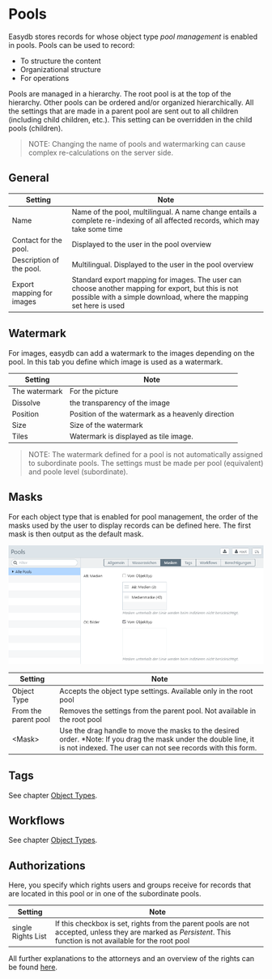 # Pools

Easydb stores records for whose object type *pool management* is enabled in pools. Pools can be used to record:

* To structure the content
* Organizational structure
* For operations

Pools are managed in a hierarchy. The root pool is at the top of the hierarchy. Other pools can be ordered and/or organized hierarchically. All the settings that are made in a parent pool are sent out to all children (including child children, etc.). This setting can be overridden in the child pools (children).

> NOTE: Changing the name of pools and watermarking can cause complex re-calculations on the server side.

## General

| Setting | Note |
| - | - |
| Name | Name of the pool, multilingual. A name change entails a complete re-indexing of all affected records, which may take some time
 |Contact for the pool. | Displayed to the user in the pool overview
 |Description of the pool.  |Multilingual. Displayed to the user in the pool overview
| Export mapping for images | Standard export mapping for images. The user can choose another mapping for export, but this is not possible with a simple download, where the mapping set here is used


## Watermark

For images, easydb can add a watermark to the images depending on the pool. In this tab you define which image is used as a watermark.

| Setting | Note |
| - | - |
|The watermark | For the picture |
|Dissolve | the transparency of the image |
|Position |Position of the watermark as a heavenly direction |
|Size |Size of the watermark |
| Tiles | Watermark is displayed as tile image. |

> NOTE: The watermark defined for a pool is not automatically assigned to subordinate pools. The settings must be made per pool (equivalent) and poole level (subordinate).

## Masks

For each object type that is enabled for pool management, the order of the masks used by the user to display records can be defined here. The first mask is then output as the default mask.

![*Settings for masks*](masken.png)

| Setting | Note |
| - | - |
| Object Type | Accepts the object type settings. Available only in the root pool|
| From the parent pool | Removes the settings from the parent pool. Not available in the root pool|
| &lt;Mask&gt; | Use the drag handle to move the masks to the desired order. *Note: If you drag the mask under the double line, it is not indexed. The user can not see records with this form. 


## Tags

See chapter [Object Types](../objecttypes/objecttypes.html#tags).

## Workflows

See chapter [Object Types](../objecttypes/objecttypes.html#workflows).

## Authorizations

Here, you specify which rights users and groups receive for records that are located in this pool or in one of the subordinate pools.

| Setting | Note |
| - | - |
|single Rights List |If this checkbox is set, rights from the parent pools are not accepted, unless they are marked as *Persistent*. This function is not available for the root pool |

All further explanations to the attorneys and an overview of the rights can be found [here](../#rights).